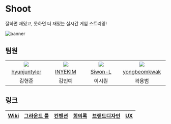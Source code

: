 # Shoot
잘하면 재밌고, 못하면 더 재밌는 실시간 게임 스트리밍!

![banner](https://github.com/user-attachments/assets/ebb388a3-cccd-486b-aabc-8405d5538da7)

## 팀원

<table>
  <tr align=center>
    <td width="160px"><img src="https://avatars.githubusercontent.com/u/120548537?v=4"></td>
    <td width="160px"><img src="https://avatars.githubusercontent.com/u/131857557?v=4"></td>
    <td width="160px"><img src="https://avatars.githubusercontent.com/u/91936941?v=4"></td>
    <td width="160px"><img src="https://avatars.githubusercontent.com/u/48616183?v=4"></td>
  </tr>
  <tr align=center>
    <td width="160px"><a href="https://github.com/hyunjuntyler">hyunjuntyler</a></td>
    <td width="160px"><a href="https://github.com/INYEKIM">INYEKIM</a></td>
    <td width="160px"><a href="https://github.com/Siwon-L">Siwon-L</a></td>
    <td width="160px"><a href="https://github.com/yongbeomkwak">yongbeomkwak</a></td>
  </tr>
  <tr align=center>
    <td width="160px">김현준</td>
    <td width="160px">김인예</td>
    <td width="160px">이시원</td>
    <td width="160px">곽용범</td>
  </tr>
</table>

## 링크

[Wiki](https://github.com/boostcampwm-2024/iOS08-Shook/wiki) | [그라운드 룰](https://github.com/boostcampwm-2024/iOS08-Shook/wiki/그라운드-룰) | [컨벤션](https://github.com/boostcampwm-2024/iOS08-Shook/wiki/깃-컨벤션) | [회의록](https://glacier-clerk-ea2.notion.site/12d3e69869be8084b1a2ca866607aa81?v=12d3e69869be80108898000c1d413efd&pvs=4) | [브랜드디자인](https://github.com/boostcampwm-2024/iOS08-Shook/wiki/BI) | [UX](https://github.com/boostcampwm-2024/iOS08-Shook/wiki/UX)
| -- | -- | -- | -- | -- | -- |
